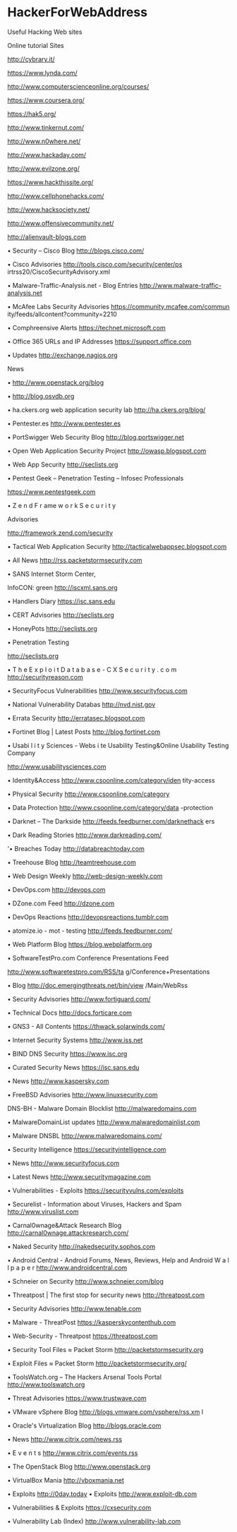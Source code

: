 # HackerForWebAddress
Useful Hacking Web sites

Online tutorial Sites

http://cybrary.it/

https://www.lynda.com/

http://www.computerscienceonline.org/courses/

https://www.coursera.org/

https://hak5.org/

http://www.tinkernut.com/

http://www.n0where.net/

http://www.hackaday.com/

http://www.evilzone.org/

https://www.hackthissite.org/

http://www.cellphonehacks.com/

http://www.hacksociety.net/

http://www.offensivecommunity.net/

http://alienvault-blogs.com

• Security – Cisco Blog
http://blogs.cisco.com/

• Cisco Advisories
http://tools.cisco.com/security/center/ps
irtrss20/CiscoSecurityAdvisory.xml

• Malware-Traffic-Analysis.net - Blog
Entries
http://www.malware-traffic-analysis.net

• McAfee Labs Security Advisories
https://community.mcafee.com/commun
ity/feeds/allcontent?community=2210

• Comphreensive Alerts
https://technet.microsoft.com

• Office 365 URLs and IP Addresses
https://support.office.com

• Updates
http://exchange.nagios.org

News

• http://www.openstack.org/blog

• http://blog.osvdb.org

• ha.ckers.org web application security lab
http://ha.ckers.org/blog/

• Pentester.es
http://www.pentester.es

• PortSwigger Web Security Blog
http://blog.portswigger.net

• Open Web Application Security
Project http://owasp.blogspot.com

• Web App Security
http://seclists.org

• Pentest Geek – Penetration Testing
– Infosec Professionals

https://www.pentestgeek.com

• Z e n d F r ame w o r k S e c u r i t y

Advisories

http://framework.zend.com/security

• Tactical Web Application Security
http://tacticalwebappsec.blogspot.com

• All News
http://rss.packetstormsecurity.com

• SANS Internet Storm Center,

InfoCON: green
http://iscxml.sans.org

• Handlers Diary https://isc.sans.edu

• CERT Advisories http://seclists.org

• HoneyPots http://seclists.org

• Penetration Testing

http://seclists.org

• T h e E x p l o i t D a t a b a s e -
C X S e c u r i t y . c o m
http://securityreason.com

• SecurityFocus Vulnerabilities
http://www.securityfocus.com

• National Vulnerability Databas
http://nvd.nist.gov

• Errata Security
http://erratasec.blogspot.com

• Fortinet Blog | Latest Posts
http://blog.fortinet.com

• Usabi l i t y Sciences - Webs i te
Usability Testing&Online Usability
Testing Company

http://www.usabilitysciences.com

• Identity&Access
http://www.csoonline.com/category/iden
tity-access

• Physical Security
http://www.csoonline.com/category

• Data Protection
http://www.csoonline.com/category/data
-protection

• Darknet – The Darkside
http://feeds.feedburner.com/darknethack
ers

• Dark Reading Stories
http://www.darkreading.com/

'• Breaches Today
http://databreachtoday.com

• Treehouse Blog
http://teamtreehouse.com

• Web Design Weekly
http://web-design-weekly.com

• DevOps.com http://devops.com

• DZone.com Feed http://dzone.com

• DevOps Reactions
http://devopsreactions.tumblr.com

• atomize.io - mot - testing
http://feeds.feedburner.com/

• Web Platform Blog
https://blog.webplatform.org

• SoftwareTestPro.com Conference
Presentations Feed

http://www.softwaretestpro.com/RSS/ta
g/Conference+Presentations

• Blog
http://doc.emergingthreats.net/bin/view
/Main/WebRss

• Security Advisories
http://www.fortiguard.com/

• Technical Docs
http://docs.forticare.com

• GNS3 - All Contents
https://thwack.solarwinds.com/

• Internet Security Systems
http://www.iss.net

• BIND DNS Security
https://www.isc.org

• Curated Security News
https://isc.sans.edu

• News http://www.kaspersky.com

• FreeBSD Advisories
http://www.linuxsecurity.com


DNS-BH - Malware Domain
Blocklist
http://malwaredomains.com

• MalwareDomainList updates
http://www.malwaredomainlist.com

• Malware DNSBL
http://www.malwaredomains.com/

• Security Intelligence
https://securityintelligence.com

• News http://www.securityfocus.com

• Latest News
http://www.securitymagazine.com

• Vulnerabilities - Exploits
https://securityvulns.com/exploits

• Securelist - Information about
Viruses, Hackers and Spam
http://www.viruslist.com

• Carnal0wnage&Attack Research
Blog
http://carnal0wnage.attackresearch.com/

• Naked Security
http://nakedsecurity.sophos.com

• Android Central - Android Forums,
News, Reviews, Help and Android
W a l l p a p e r
http://www.androidcentral.com

• Schneier on Security
http://www.schneier.com/blog

• Threatpost | The first stop for
security news
http://threatpost.com

• Security Advisories
http://www.tenable.com

• Malware - ThreatPost
https://kasperskycontenthub.com

• Web-Security - Threatpost
https://threatpost.com

• Security Tool Files ≈ Packet Storm
http://packetstormsecurity.org

• Exploit Files ≈ Packet Storm
http://packetstormsecurity.org/

• ToolsWatch.org – The Hackers
Arsenal Tools Portal
http://www.toolswatch.org

• Threat Advisories
https://www.trustwave.com

• VMware vSphere Blog
http://blogs.vmware.com/vsphere/rss.xm
l

• Oracle's Virtualization Blog
http://blogs.oracle.com

• News http://www.citrix.com/news.rss

• E v e n t s
http://www.citrix.com/events.rss

• The OpenStack Blog
http://www.openstack.org

• VirtualBox Mania
http://vboxmania.net

• Exploits http://0day.today
• Exploits
http://www.exploit-db.com

• Vulnerabilities &amp; Exploits
https://cxsecurity.com

• Vulnerability Lab (Index)
http://www.vulnerability-lab.com
